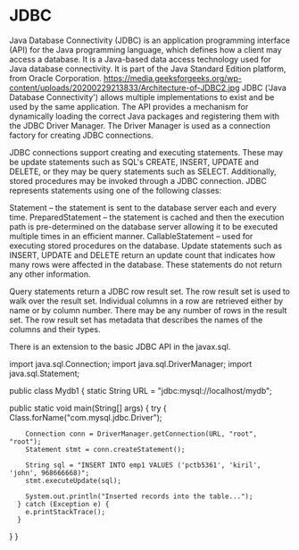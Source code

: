 # JDBC
Java Database Connectivity (JDBC) is an application programming interface (API) for the Java programming language, which defines how a client may access a database. It is a Java-based data access technology used for Java database connectivity. It is part of the Java Standard Edition platform, from Oracle Corporation.
https://media.geeksforgeeks.org/wp-content/uploads/20200229213833/Architecture-of-JDBC2.jpg
JDBC ('Java Database Connectivity') allows multiple implementations to exist and be used by the same application. The API provides a mechanism for dynamically loading the correct Java packages and registering them with the JDBC Driver Manager. The Driver Manager is used as a connection factory for creating JDBC connections.

JDBC connections support creating and executing statements. These may be update statements such as SQL's CREATE, INSERT, UPDATE and DELETE, or they may be query statements such as SELECT. Additionally, stored procedures may be invoked through a JDBC connection. JDBC represents statements using one of the following classes:

Statement – the statement is sent to the database server each and every time.
PreparedStatement – the statement is cached and then the execution path is pre-determined on the database server allowing it to be executed multiple times in an efficient manner.
CallableStatement – used for executing stored procedures on the database.
Update statements such as INSERT, UPDATE and DELETE return an update count that indicates how many rows were affected in the database. These statements do not return any other information.

Query statements return a JDBC row result set. The row result set is used to walk over the result set. Individual columns in a row are retrieved either by name or by column number. There may be any number of rows in the result set. The row result set has metadata that describes the names of the columns and their types.

There is an extension to the basic JDBC API in the javax.sql.

import java.sql.Connection;
import java.sql.DriverManager;
import java.sql.Statement;

public class Mydb1 {
   static String URL = "jdbc:mysql://localhost/mydb";

   public static void main(String[] args) {
      try {
        Class.forName("com.mysql.jdbc.Driver");

        Connection conn = DriverManager.getConnection(URL, "root", "root");
        Statement stmt = conn.createStatement();
      
        String sql = "INSERT INTO emp1 VALUES ('pctb5361', 'kiril', 'john', 968666668)";
        stmt.executeUpdate(sql);
           
        System.out.println("Inserted records into the table...");
      } catch (Exception e) {
        e.printStackTrace();
      }
   }
}
